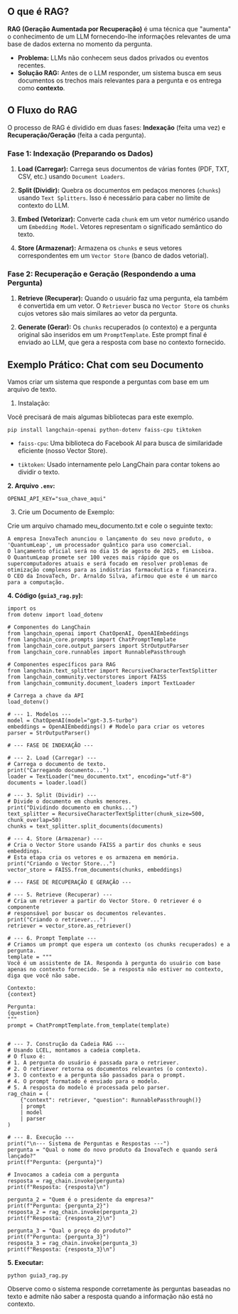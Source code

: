 ## O que é RAG?

**RAG (Geração Aumentada por Recuperação)** é uma técnica que "aumenta" o conhecimento de um LLM fornecendo-lhe informações relevantes de uma base de dados externa no momento da pergunta.

- **Problema:** LLMs não conhecem seus dados privados ou eventos recentes.
- **Solução RAG:** Antes de o LLM responder, um sistema busca em seus documentos os trechos mais relevantes para a pergunta e os entrega como **contexto**.

## O Fluxo do RAG

O processo de RAG é dividido em duas fases: **Indexação** (feita uma vez) e **Recuperação/Geração** (feita a cada pergunta).

### Fase 1: Indexação (Preparando os Dados)

1. **Load (Carregar):** Carrega seus documentos de várias fontes (PDF, TXT, CSV, etc.) usando `Document Loaders`.
    
2. **Split (Dividir):** Quebra os documentos em pedaços menores (`chunks`) usando `Text Splitters`. Isso é necessário para caber no limite de contexto do LLM.
    
3. **Embed (Vetorizar):** Converte cada `chunk` em um vetor numérico usando um `Embedding Model`. Vetores representam o significado semântico do texto.
    
4. **Store (Armazenar):** Armazena os `chunks` e seus vetores correspondentes em um `Vector Store` (banco de dados vetorial).
    

### Fase 2: Recuperação e Geração (Respondendo a uma Pergunta)

1. **Retrieve (Recuperar):** Quando o usuário faz uma pergunta, ela também é convertida em um vetor. O `Retriever` busca no `Vector Store` os `chunks` cujos vetores são mais similares ao vetor da pergunta.
    
2. **Generate (Gerar):** Os `chunks` recuperados (o contexto) e a pergunta original são inseridos em um `PromptTemplate`. Este prompt final é enviado ao LLM, que gera a resposta com base no contexto fornecido.
    

## Exemplo Prático: Chat com seu Documento

Vamos criar um sistema que responde a perguntas com base em um arquivo de texto.

1. Instalação:

Você precisará de mais algumas bibliotecas para este exemplo.

```
pip install langchain-openai python-dotenv faiss-cpu tiktoken
```

- `faiss-cpu`: Uma biblioteca do Facebook AI para busca de similaridade eficiente (nosso Vector Store).
    
- `tiktoken`: Usado internamente pelo LangChain para contar tokens ao dividir o texto.
    

**2. Arquivo `.env`:**

```
OPENAI_API_KEY="sua_chave_aqui"
```

3. Crie um Documento de Exemplo:

Crie um arquivo chamado meu_documento.txt e cole o seguinte texto:

```
A empresa InovaTech anunciou o lançamento do seu novo produto, o 'QuantumLeap', um processador quântico para uso comercial.
O lançamento oficial será no dia 15 de agosto de 2025, em Lisboa.
O QuantumLeap promete ser 100 vezes mais rápido que os supercomputadores atuais e será focado em resolver problemas de otimização complexos para as indústrias farmacêutica e financeira.
O CEO da InovaTech, Dr. Arnaldo Silva, afirmou que este é um marco para a computação.
```

**4. Código (`guia3_rag.py`):**

```
import os
from dotenv import load_dotenv

# Componentes do LangChain
from langchain_openai import ChatOpenAI, OpenAIEmbeddings
from langchain_core.prompts import ChatPromptTemplate
from langchain_core.output_parsers import StrOutputParser
from langchain_core.runnables import RunnablePassthrough

# Componentes específicos para RAG
from langchain.text_splitter import RecursiveCharacterTextSplitter
from langchain_community.vectorstores import FAISS
from langchain_community.document_loaders import TextLoader

# Carrega a chave da API
load_dotenv()

# --- 1. Modelos ---
model = ChatOpenAI(model="gpt-3.5-turbo")
embeddings = OpenAIEmbeddings() # Modelo para criar os vetores
parser = StrOutputParser()

# --- FASE DE INDEXAÇÃO ---

# --- 2. Load (Carregar) ---
# Carrega o documento de texto.
print("Carregando documento...")
loader = TextLoader("meu_documento.txt", encoding="utf-8")
documents = loader.load()

# --- 3. Split (Dividir) ---
# Divide o documento em chunks menores.
print("Dividindo documento em chunks...")
text_splitter = RecursiveCharacterTextSplitter(chunk_size=500, chunk_overlap=50)
chunks = text_splitter.split_documents(documents)

# --- 4. Store (Armazenar) ---
# Cria o Vector Store usando FAISS a partir dos chunks e seus embeddings.
# Esta etapa cria os vetores e os armazena em memória.
print("Criando o Vector Store...")
vector_store = FAISS.from_documents(chunks, embeddings)

# --- FASE DE RECUPERAÇÃO E GERAÇÃO ---

# --- 5. Retrieve (Recuperar) ---
# Cria um retriever a partir do Vector Store. O retriever é o componente
# responsável por buscar os documentos relevantes.
print("Criando o retriever...")
retriever = vector_store.as_retriever()

# --- 6. Prompt Template ---
# Criamos um prompt que espera um contexto (os chunks recuperados) e a pergunta.
template = """
Você é um assistente de IA. Responda à pergunta do usuário com base
apenas no contexto fornecido. Se a resposta não estiver no contexto,
diga que você não sabe.

Contexto:
{context}

Pergunta:
{question}
"""
prompt = ChatPromptTemplate.from_template(template)


# --- 7. Construção da Cadeia RAG ---
# Usando LCEL, montamos a cadeia completa.
# O fluxo é:
# 1. A pergunta do usuário é passada para o retriever.
# 2. O retriever retorna os documentos relevantes (o contexto).
# 3. O contexto e a pergunta são passados para o prompt.
# 4. O prompt formatado é enviado para o modelo.
# 5. A resposta do modelo é processada pelo parser.
rag_chain = (
    {"context": retriever, "question": RunnablePassthrough()}
    | prompt
    | model
    | parser
)

# --- 8. Execução ---
print("\n--- Sistema de Perguntas e Respostas ---")
pergunta = "Qual o nome do novo produto da InovaTech e quando será lançado?"
print(f"Pergunta: {pergunta}")

# Invocamos a cadeia com a pergunta
resposta = rag_chain.invoke(pergunta)
print(f"Resposta: {resposta}\n")

pergunta_2 = "Quem é o presidente da empresa?"
print(f"Pergunta: {pergunta_2}")
resposta_2 = rag_chain.invoke(pergunta_2)
print(f"Resposta: {resposta_2}\n")

pergunta_3 = "Qual o preço do produto?"
print(f"Pergunta: {pergunta_3}")
resposta_3 = rag_chain.invoke(pergunta_3)
print(f"Resposta: {resposta_3}\n")
```

**5. Executar:**

```
python guia3_rag.py
```

Observe como o sistema responde corretamente às perguntas baseadas no texto e admite não saber a resposta quando a informação não está no contexto.